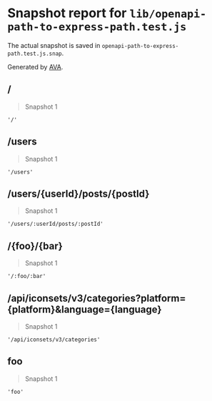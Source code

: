 # Snapshot report for `lib/openapi-path-to-express-path.test.js`

The actual snapshot is saved in `openapi-path-to-express-path.test.js.snap`.

Generated by [AVA](https://avajs.dev).

## /

> Snapshot 1

    '/'

## /users

> Snapshot 1

    '/users'

## /users/{userId}/posts/{postId}

> Snapshot 1

    '/users/:userId/posts/:postId'

## /{foo}/{bar}

> Snapshot 1

    '/:foo/:bar'

## /api/iconsets/v3/categories?platform={platform}&language={language}

> Snapshot 1

    '/api/iconsets/v3/categories'

## foo

> Snapshot 1

    'foo'
